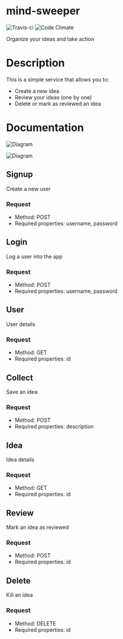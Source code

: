 mind-sweeper
==============

![Travis-ci](https://api.travis-ci.org/solojavier/mind-sweeper.png)
![Code Climate](https://codeclimate.com/github/solojavier/mind-sweeper.png)

Organize your ideas and take action

# Description

This is a simple service that allows you to:

* Create a new idea
* Review your ideas (one by one)
* Delete or mark as reviewed an idea

# Documentation

![Diagram](http://i.imgur.com/cyWTuXA.png)

![Diagram](http://i.imgur.com/wOv09pp.png)

## Signup

Create a new user

### Request

* Method: POST
* Required properties: username, password

## Login

Log a user into the app

### Request

* Method: POST
* Required properties: username, password

## User

User details

### Request

* Method: GET
* Required properties: id

## Collect

Save an idea

### Request

* Method: POST
* Required properties: description

## Idea

Idea details

### Request

* Method: GET
* Required properties: id

## Review

Mark an idea as reviewed

### Request

* Method: POST
* Required properties: id

## Delete

Kill an idea

### Request

* Method: DELETE
* Required properties: id
